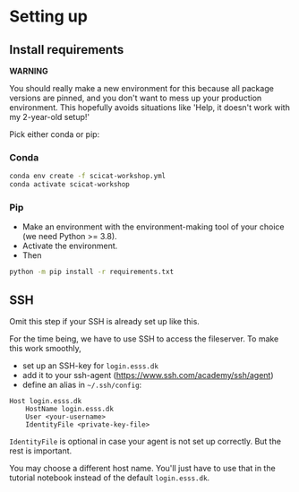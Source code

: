 # Setting up

## Install requirements

**WARNING**

You should really make a new environment for this because all package versions are
pinned, and you don't want to mess up your production environment.
This hopefully avoids situations like 'Help, it doesn't work with my 2-year-old setup!'

Pick either conda or pip:

### Conda

```sh
conda env create -f scicat-workshop.yml
conda activate scicat-workshop
```

### Pip

- Make an environment with the environment-making tool of your choice (we need Python >= 3.8).
- Activate the environment.
- Then
```sh
python -m pip install -r requirements.txt
```

## SSH

Omit this step if your SSH is already set up like this.

For the time being, we have to use SSH to access the fileserver.
To make this work smoothly,

- set up an SSH-key for `login.esss.dk`
- add it to your ssh-agent (https://www.ssh.com/academy/ssh/agent)
- define an alias in `~/.ssh/config`:

```
Host login.esss.dk
    HostName login.esss.dk
    User <your-username>
    IdentityFile <private-key-file>
```

`IdentityFile` is optional in case your agent is not set up correctly.
But the rest is important.

You may choose a different host name. You'll just have to use that in the tutorial
notebook instead of the default `login.esss.dk`.
